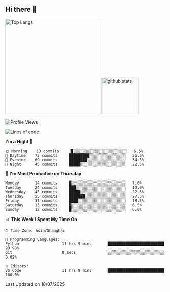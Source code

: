 ## Hi there 👋
<p align="left"> 
  <img alt="Top Langs" height="300px" src="https://github-readme-stats.vercel.app/api/top-langs/?username=Sierraki&layout=compact&show_icons=true&theme=onedark" />
  <a href="https://github.com/Sierraki/LC_Solve">
   <img alt="github stats"height="115px"  src="https://github-readme-stats.vercel.app/api/pin/?username=Sierraki&repo=LC_Solve&theme=onedark&show_icons=true" />
  </a>


<!--START_SECTION:waka-->
![Profile Views](http://img.shields.io/badge/Profile%20Views-0-blue)

![Lines of code](https://img.shields.io/badge/From%20Hello%20World%20I%27ve%20Written-2049%20lines%20of%20code-blue)

**I'm a Night 🦉** 

```text
🌞 Morning    13 commits     █░░░░░░░░░░░░░░░░░░░░░░░░   6.5% 
🌆 Daytime    73 commits     █████████░░░░░░░░░░░░░░░░   36.5% 
🌃 Evening    69 commits     ████████░░░░░░░░░░░░░░░░░   34.5% 
🌙 Night      45 commits     █████░░░░░░░░░░░░░░░░░░░░   22.5%

```
📅 **I'm Most Productive on Thursday** 

```text
Monday       14 commits     █░░░░░░░░░░░░░░░░░░░░░░░░   7.0% 
Tuesday      24 commits     ███░░░░░░░░░░░░░░░░░░░░░░   12.0% 
Wednesday    45 commits     █████░░░░░░░░░░░░░░░░░░░░   22.5% 
Thursday     55 commits     ███████░░░░░░░░░░░░░░░░░░   27.5% 
Friday       37 commits     ████░░░░░░░░░░░░░░░░░░░░░   18.5% 
Saturday     13 commits     █░░░░░░░░░░░░░░░░░░░░░░░░   6.5% 
Sunday       12 commits     █░░░░░░░░░░░░░░░░░░░░░░░░   6.0%

```


📊 **This Week I Spent My Time On** 

```text
⌚︎ Time Zone: Asia/Shanghai

💬 Programming Languages: 
Python                   11 hrs 9 mins       █████████████████████████   99.98% 
Git                      0 secs              ░░░░░░░░░░░░░░░░░░░░░░░░░   0.02%

🔥 Editors: 
VS Code                  11 hrs 9 mins       █████████████████████████   100.0%

```


 Last Updated on 18/07/2025
<!--END_SECTION:waka-->
